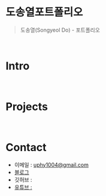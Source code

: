 # 도송열포트폴리오

> 도송열(Songyeol Do) - 포트폴리오

<br />

# Intro

<br />

# Projects

<br />

# Contact

- 이메일 : uphy1004@gmail.com
- [블로그](https://50n8y301.tistory.com/)
- 깃허브 : <a href="https://github.com/yeo12">
- 유튜브 :<a href="https://www.youtube.com/@user-ne5yg6yd9p">